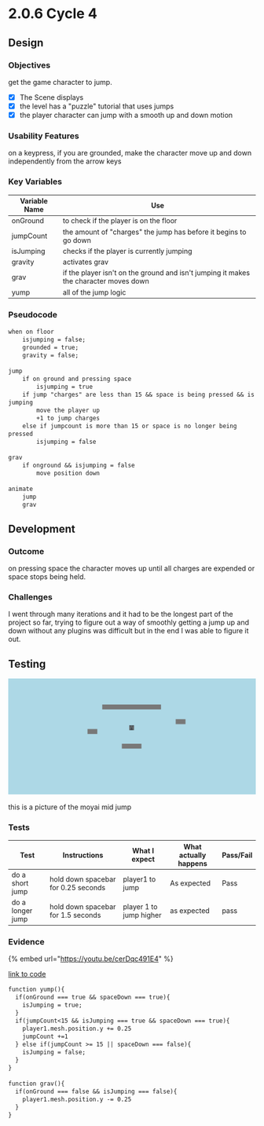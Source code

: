 # 2.0.6 Cycle 4

## Design

### Objectives

get the game character to jump.

* [x] The Scene displays
* [x] the level has a "puzzle" tutorial that uses jumps
* [x] the player character can jump with a smooth up and down motion

### Usability Features

on a keypress, if you are grounded, make the character move up and down independently from the arrow keys

### Key Variables

| Variable Name | Use                                                                                   |
| ------------- | ------------------------------------------------------------------------------------- |
| onGround      | to check if the player is on the floor                                                |
| jumpCount     | the amount of "charges" the jump has before it begins to go down                      |
| isJumping     | checks if the player is currently jumping                                             |
| gravity       | activates grav                                                                        |
| grav          | if the player isn't on the ground and isn't jumping it makes the character moves down |
| yump          | all of the jump logic                                                                 |

### Pseudocode

```
when on floor
    isjumping = false;
    grounded = true;
    gravity = false;
    
jump
    if on ground and pressing space
        isjumping = true
    if jump "charges" are less than 15 && space is being pressed && is jumping
        move the player up
        +1 to jump charges
    else if jumpcount is more than 15 or space is no longer being pressed
        isjumping = false
    
grav
    if onground && isjumping = false
        move position down
        
animate
    jump
    grav
```

## Development

### Outcome

on pressing space the character moves up until all charges are expended or space stops being held.

### Challenges

I went through many iterations and it had to be the longest part of the project so far, trying to figure out a way of smoothly getting a jump up and down without any plugins was difficult but in the end I was able to figure it out.

## Testing

![](<../.gitbook/assets/image (1) (3).png>)

this is a picture of the moyai mid jump

### Tests

| Test             | Instructions                        | What I expect           | What actually happens | Pass/Fail |
| ---------------- | ----------------------------------- | ----------------------- | --------------------- | --------- |
| do a short jump  | hold down spacebar for 0.25 seconds | player1 to jump         | As expected           | Pass      |
| do a longer jump | hold down spacebar for 1.5 seconds  | player 1 to jump higher | as expected           | pass      |

### Evidence

{% embed url="https://youtu.be/cerDqc491E4" %}

[link to code](https://github.com/Ca-Hay/CollisionDetection3D)

```
function yump(){
  if(onGround === true && spaceDown === true){
    isJumping = true;
  }
  if(jumpCount<15 && isJumping === true && spaceDown === true){
    player1.mesh.position.y += 0.25
    jumpCount +=1
  } else if(jumpCount >= 15 || spaceDown === false){
    isJumping = false;
  }
}

function grav(){
  if(onGround === false && isJumping === false){
    player1.mesh.position.y -= 0.25
  }
}
```
